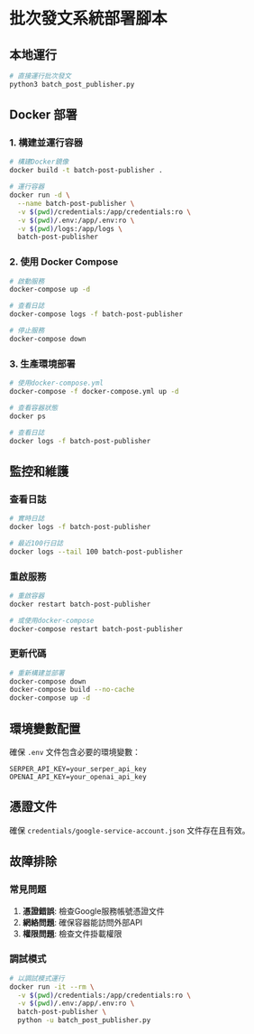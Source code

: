 # 批次發文系統部署腳本

## 本地運行
```bash
# 直接運行批次發文
python3 batch_post_publisher.py
```

## Docker 部署

### 1. 構建並運行容器
```bash
# 構建Docker鏡像
docker build -t batch-post-publisher .

# 運行容器
docker run -d \
  --name batch-post-publisher \
  -v $(pwd)/credentials:/app/credentials:ro \
  -v $(pwd)/.env:/app/.env:ro \
  -v $(pwd)/logs:/app/logs \
  batch-post-publisher
```

### 2. 使用 Docker Compose
```bash
# 啟動服務
docker-compose up -d

# 查看日誌
docker-compose logs -f batch-post-publisher

# 停止服務
docker-compose down
```

### 3. 生產環境部署
```bash
# 使用docker-compose.yml
docker-compose -f docker-compose.yml up -d

# 查看容器狀態
docker ps

# 查看日誌
docker logs -f batch-post-publisher
```

## 監控和維護

### 查看日誌
```bash
# 實時日誌
docker logs -f batch-post-publisher

# 最近100行日誌
docker logs --tail 100 batch-post-publisher
```

### 重啟服務
```bash
# 重啟容器
docker restart batch-post-publisher

# 或使用docker-compose
docker-compose restart batch-post-publisher
```

### 更新代碼
```bash
# 重新構建並部署
docker-compose down
docker-compose build --no-cache
docker-compose up -d
```

## 環境變數配置

確保 `.env` 文件包含必要的環境變數：
```env
SERPER_API_KEY=your_serper_api_key
OPENAI_API_KEY=your_openai_api_key
```

## 憑證文件

確保 `credentials/google-service-account.json` 文件存在且有效。

## 故障排除

### 常見問題
1. **憑證錯誤**: 檢查Google服務帳號憑證文件
2. **網絡問題**: 確保容器能訪問外部API
3. **權限問題**: 檢查文件掛載權限

### 調試模式
```bash
# 以調試模式運行
docker run -it --rm \
  -v $(pwd)/credentials:/app/credentials:ro \
  -v $(pwd)/.env:/app/.env:ro \
  batch-post-publisher \
  python -u batch_post_publisher.py
```










